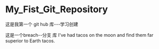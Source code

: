 # My_Fist_Git_Repository
这是我第一个 git hub 库---学习创建





这是一个breach--分支 库
I've had tacos on the moon and find them far superior to Earth tacos.
